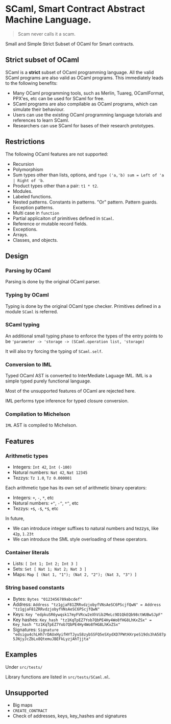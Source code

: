 # SCaml, Smart Contract Abstract Machine Language.

> Scam never calls it a scam.

Small and Simple Strict Subset of OCaml for Smart contracts.

## Strict subset of OCaml

SCaml is a **strict** subset of OCaml programming language.
All the valid SCaml programs are also valid as OCaml programs.
This immediately leads to the following benefits:

* Many OCaml programming tools, such as Merlin, Tuareg, OCamlFormat, PPX'es, etc can be used for SCaml for free.
* SCaml programs are also compilable as OCaml programs, which can simulate their behaviour.
* Users can use the existing OCaml programming language tutorials and references to learn SCaml.
* Researchers can use SCaml for bases of their research prototypes.

## Restrictions

The following OCaml features are not supported:

* Recursion
* Polymorphism
* Sum types other than lists, options, and `type ('a,'b) sum = Left of 'a | Right of 'b`.
* Product types other than a pair: `t1 * t2`.
* Modules.
* Labeled functions.
* Nested patterns. Constants in patterns. "Or" pattern.  Pattern guards.  Exception patterns.
* Multi case in `function`
* Partial applicaiton of primitives defined in `SCaml`.
* Reference or mutable record fields.
* Exceptions.
* Arrays.
* Classes, and objects.

## Design

### Parsing by OCaml

Parsing is done by the original OCaml parser.

### Typing by OCaml

Typing is done by the original OCaml type checker.
Primitives defined in a module `SCaml` is referred.

### SCaml typing 

An additional small typing phase to enforce the types of the entry points
to be `'parameter -> 'storage -> (SCaml.operation list, 'storage)`

It will also try forcing the typing of `SCaml.self`.

### Conversion to IML

Typed OCaml AST is converted to InterMediate Laguage IML.
IML is a simple typed purely functional language.

Most of the unsupported features of OCaml are rejected here.

IML performs type inference for typed closure conversion.

### Compilation to Michelson

`IML` AST is compiled to Michelson.

## Features

### Arithmetic types

* Integers: `Int 42`, `Int (-100)`
* Natural numbers: `Nat 42`, `Nat 12345`
* Tezzys: `Tz 1.0`, `Tz 0.000001`

Each arithmetic type has its own set of arithmetic binary operators:

* Integers: `+`, `-`, `*`, etc
* Natural numbers: `+^`, `-^`, `*^`, etc
* Tezzys: `+$`, `-$`, `*$`, etc

In future,

* We can introduce integer suffixes to natural numbers and tezzys, like `42p`, `1.23t`
* We can introduce the SML style overloading of these operators.

### Container literals

* Lists: `[ Int 1; Int 2; Int 3 ]`
* Sets: `Set [ Nat 1; Nat 2; Nat 3 ]`
* Maps: `Map [ (Nat 1, "1"); (Nat 2, "2"); (Nat 3, "3") ]`

### String based constants

* Bytes: `Bytes "0123456789abcdef"`
* Address: `Address "tz1gjaF81ZRRvdzjobyfVNsAeSC6PScjfQwN" = Address "tz1gjaF81ZRRvdzjobyfVNsAeSC6PScjfQwN"`
* Keys: `Key "edpkuSR6ywqsk17myFVRcw2eXhVib2MeLc9D1QkEQb98ctWUBwSJpF"`
* Key hashes: `Key_hash "tz1KqTpEZ7Yob7QbPE4Hy4Wo8fHG8LhKxZSx" = Key_hash "tz1KqTpEZ7Yob7QbPE4Hy4Wo8fHG8LhKxZSx"`
* Signatures: `Signature "edsigu4chLHh7rDAUxHyifHYTJyuS8zybSSFQ5eSXydXD7PWtHXrpeS19ds3hA587p5JNjyJcZbLx8QtemuJBEFkLyzjAhTjjta"`

## Examples

Under `src/tests/`

Library functions are listed in `src/tests/SCaml.ml`.

## Unsupported

* Big maps
* `CREATE_CONTRACT`
* Check of addresses, keys, key_hashes and signatures



